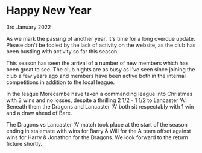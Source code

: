# Happy New Year
3rd January 2022

As we mark the passing of another year, it's time for a long overdue update. Please don't be fooled
by the lack of activity on the website, as the club has been bustling with activity so far this season.

This season has seen the arrival of a number of new members which has been great to see. The club nights
are as busy as I've seen since joining the club a few years ago and members have been active both in the
internal competitions in addition to the local league.

In the league Morecambe have taken a commanding league into Christmas with 3 wins and no losses, despite
a thrilling 2 1/2 - 1 1/2 to Lancaster 'A'. Beneath them the Dragons and Lancaster 'A' both sit respectably
with 1 win and a draw ahead of Bare.

The Dragons vs Lancaster 'A' match took place at the start of the season ending in stalemate with wins for
Barry & Will for the A team offset against wins for Harry & Jonathon for the Dragons. We look forward to
the return fixture shortly.